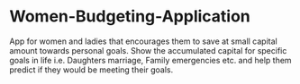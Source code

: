 # Women-Budgeting-Application
App for women and ladies that encourages them to save at small capital amount towards personal goals. Show the accumulated capital for specific goals in life i.e. Daughters marriage, Family emergencies etc. and help them predict if they would be meeting their goals.
